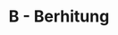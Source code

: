 ---
contest: FINDIT
year: 2021
round: Qualification
problem: B
title: B - Berhitung
pdf: /contests/FINDIT/2021/qualification/B - Berhitung.pdf
---
